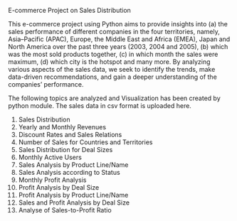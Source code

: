 E-commerce Project on Sales Distribution

This e-commerce project using Python aims to provide insights into (a) the sales performance of different companies in the four territories, namely, Asia–Pacific (APAC), Europe, the Middle East and Africa (EMEA), Japan and North America over the past three years (2003, 2004 and 2005), (b) which was the most sold products together, (c) in which month the sales were maximum, (d) which city is the hotspot and many more. By analyzing various aspects of the sales data, we seek to identify the trends, make data-driven recommendations, and gain a deeper understanding of the companies’ performance.

The following topics are analyzed and Visualization has been created by python module. The sales data in csv format is uploaded here.
1.	Sales Distribution
2.	Yearly and Monthly Revenues
3.	Discount Rates and Sales Relations
4.	Number of Sales for Countries and Territories
5.	Sales Distribution for Deal Sizes
6.	Monthly Active Users
7.	Sales Analysis by Product Line/Name
8.	Sales Analysis according to Status
9.	Monthly Profit Analysis
10.	Profit Analysis by Deal Size
11.	Profit Analysis by Product Line/Name
12.	Sales and Profit Analysis by Deal Size
13.	Analyse of Sales-to-Profit Ratio
